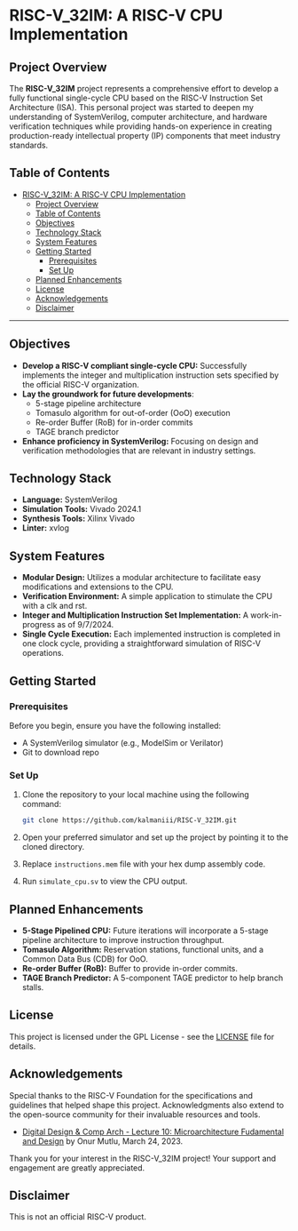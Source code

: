 # RISC-V_32IM: A RISC-V CPU Implementation

## Project Overview

The **RISC-V_32IM** project represents a comprehensive effort to develop a fully functional single-cycle CPU based on the RISC-V Instruction Set Architecture (ISA). This personal project was started to deepen my understanding of SystemVerilog, computer architecture, and hardware verification techniques while providing hands-on experience in creating production-ready intellectual property (IP) components that meet industry standards.

## Table of Contents
- [RISC-V\_32IM: A RISC-V CPU Implementation](#risc-v_32im-a-risc-v-cpu-implementation)
  - [Project Overview](#project-overview)
  - [Table of Contents](#table-of-contents)
  - [Objectives](#objectives)
  - [Technology Stack](#technology-stack)
  - [System Features](#system-features)
  - [Getting Started](#getting-started)
    - [Prerequisites](#prerequisites)
    - [Set Up](#set-up)
  - [Planned Enhancements](#planned-enhancements)
  - [License](#license)
  - [Acknowledgements](#acknowledgements)
  - [Disclaimer](#disclaimer)
---


## Objectives

- **Develop a RISC-V compliant single-cycle CPU:** Successfully implements the integer and multiplication instruction sets specified by the official RISC-V organization.
- **Lay the groundwork for future developments**:
  - 5-stage pipeline architecture
  - Tomasulo algorithm for out-of-order (OoO) execution
  - Re-order Buffer (RoB) for in-order commits
  - TAGE branch predictor
- **Enhance proficiency in SystemVerilog:** Focusing on design and verification methodologies that are relevant in industry settings.

## Technology Stack

- **Language:** SystemVerilog
- **Simulation Tools:** Vivado 2024.1
- **Synthesis Tools:** Xilinx Vivado
- **Linter:** xvlog

## System Features
 
- **Modular Design:** Utilizes a modular architecture to facilitate easy modifications and extensions to the CPU.
- **Verification Environment:** A simple application to stimulate the CPU with a clk and rst.
- **Integer and Multiplication Instruction Set Implementation:** A work-in-progress as of 9/7/2024.
- **Single Cycle Execution:** Each implemented instruction is completed in one clock cycle, providing a straightforward simulation of RISC-V operations.

## Getting Started

### Prerequisites

Before you begin, ensure you have the following installed:
- A SystemVerilog simulator (e.g., ModelSim or Verilator)
- Git to download repo

### Set Up

1. Clone the repository to your local machine using the following command:
   ```bash
   git clone https://github.com/kalmaniii/RISC-V_32IM.git
   ```

2. Open your preferred simulator and set up the project by pointing it to the cloned directory.
3. Replace ```instructions.mem``` file with your hex dump assembly code.
4. Run ```simulate_cpu.sv``` to view the CPU output.

## Planned Enhancements

- **5-Stage Pipelined CPU:** Future iterations will incorporate a 5-stage pipeline architecture to improve instruction throughput.
- **Tomasulo Algorithm:** Reservation stations, functional units, and a Common Data Bus (CDB) for OoO.
- **Re-order Buffer (RoB):** Buffer to provide in-order commits.
- **TAGE Branch Predictor:** A 5-component TAGE predictor to help branch stalls. 

## License

This project is licensed under the GPL License - see the [LICENSE](LICENSE) file for details.

## Acknowledgements

Special thanks to the RISC-V Foundation for the specifications and guidelines that helped shape this project. Acknowledgments also extend to the open-source community for their invaluable resources and tools.

* [Digital Design & Comp Arch - Lecture 10: Microarchitecture Fudamental and Design](https://www.youtube.com/watch?v=SX2xMDV2lAA&list=PL5Q2soXY2Zi-EImKxYYY1SZuGiOAOBKaf&index=13) by Onur Mutlu, March 24, 2023.


Thank you for your interest in the RISC-V_32IM project! Your support and engagement are greatly appreciated.

## Disclaimer
This is not an official RISC-V product.
